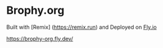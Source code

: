 # Brophy.org

Built with [Remix] (https://remix.run) and Deployed on [Fly.io](https://fly.io)

https://brophy-org.fly.dev/
